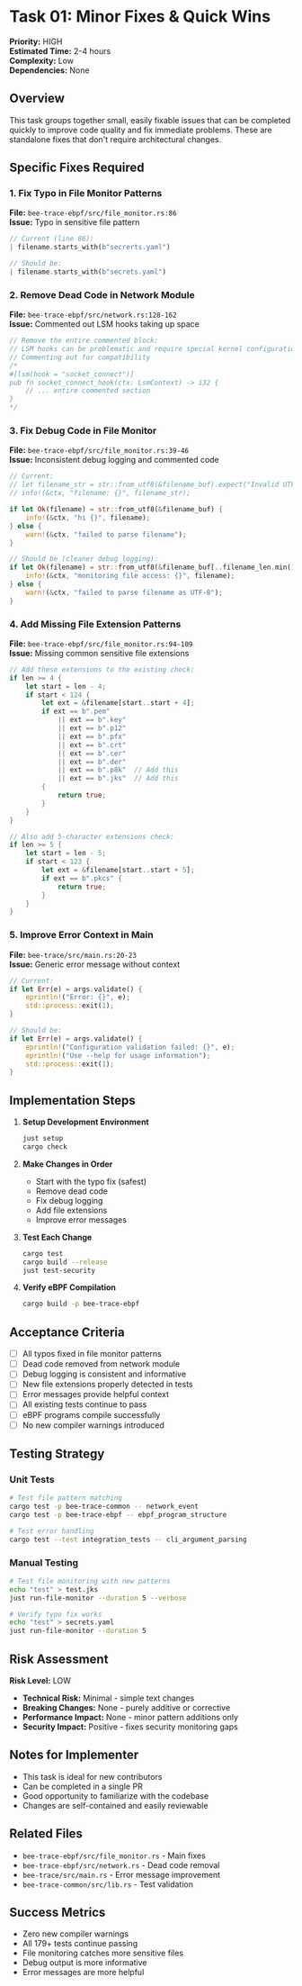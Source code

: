 # Task 01: Minor Fixes & Quick Wins

**Priority:** HIGH  
**Estimated Time:** 2-4 hours  
**Complexity:** Low  
**Dependencies:** None  

## Overview

This task groups together small, easily fixable issues that can be completed quickly to improve code quality and fix immediate problems. These are standalone fixes that don't require architectural changes.

## Specific Fixes Required

### 1. Fix Typo in File Monitor Patterns

**File:** `bee-trace-ebpf/src/file_monitor.rs:86`  
**Issue:** Typo in sensitive file pattern  

```rust
// Current (line 86):
| filename.starts_with(b"secrerts.yaml")

// Should be:
| filename.starts_with(b"secrets.yaml")
```

### 2. Remove Dead Code in Network Module

**File:** `bee-trace-ebpf/src/network.rs:128-162`  
**Issue:** Commented out LSM hooks taking up space  

```rust
// Remove the entire commented block:
// LSM hooks can be problematic and require special kernel configuration
// Commenting out for compatibility
/*
#[lsm(hook = "socket_connect")]
pub fn socket_connect_hook(ctx: LsmContext) -> i32 {
    // ... entire commented section
}
*/
```

### 3. Fix Debug Code in File Monitor

**File:** `bee-trace-ebpf/src/file_monitor.rs:39-46`  
**Issue:** Inconsistent debug logging and commented code  

```rust
// Current:
// let filename_str = str::from_utf8(&filename_buf).expect("Invalid UTF-8");
// info!(&ctx, "filename: {}", filename_str);

if let Ok(filename) = str::from_utf8(&filename_buf) {
    info!(&ctx, "hi {}", filename);
} else {
    warn!(&ctx, "failed to parse filename");
}

// Should be (cleaner debug logging):
if let Ok(filename) = str::from_utf8(&filename_buf[..filename_len.min(128) as usize]) {
    info!(&ctx, "monitoring file access: {}", filename);
} else {
    warn!(&ctx, "failed to parse filename as UTF-8");
}
```

### 4. Add Missing File Extension Patterns

**File:** `bee-trace-ebpf/src/file_monitor.rs:94-109`  
**Issue:** Missing common sensitive file extensions  

```rust
// Add these extensions to the existing check:
if len >= 4 {
    let start = len - 4;
    if start < 124 {
        let ext = &filename[start..start + 4];
        if ext == b".pem"
            || ext == b".key"
            || ext == b".p12"
            || ext == b".pfx"
            || ext == b".crt"
            || ext == b".cer"
            || ext == b".der"
            || ext == b".p8k"  // Add this
            || ext == b".jks"  // Add this
        {
            return true;
        }
    }
}

// Also add 5-character extensions check:
if len >= 5 {
    let start = len - 5;
    if start < 123 {
        let ext = &filename[start..start + 5];
        if ext == b".pkcs" {
            return true;
        }
    }
}
```

### 5. Improve Error Context in Main

**File:** `bee-trace/src/main.rs:20-23`  
**Issue:** Generic error message without context  

```rust
// Current:
if let Err(e) = args.validate() {
    eprintln!("Error: {}", e);
    std::process::exit(1);
}

// Should be:
if let Err(e) = args.validate() {
    eprintln!("Configuration validation failed: {}", e);
    eprintln!("Use --help for usage information");
    std::process::exit(1);
}
```

## Implementation Steps

1. **Setup Development Environment**
   ```bash
   just setup
   cargo check
   ```

2. **Make Changes in Order**
   - Start with the typo fix (safest)
   - Remove dead code
   - Fix debug logging
   - Add file extensions
   - Improve error messages

3. **Test Each Change**
   ```bash
   cargo test
   cargo build --release
   just test-security
   ```

4. **Verify eBPF Compilation**
   ```bash
   cargo build -p bee-trace-ebpf
   ```

## Acceptance Criteria

- [ ] All typos fixed in file monitor patterns
- [ ] Dead code removed from network module
- [ ] Debug logging is consistent and informative
- [ ] New file extensions properly detected in tests
- [ ] Error messages provide helpful context
- [ ] All existing tests continue to pass
- [ ] eBPF programs compile successfully
- [ ] No new compiler warnings introduced

## Testing Strategy

### Unit Tests
```bash
# Test file pattern matching
cargo test -p bee-trace-common -- network_event
cargo test -p bee-trace-ebpf -- ebpf_program_structure

# Test error handling
cargo test --test integration_tests -- cli_argument_parsing
```

### Manual Testing
```bash
# Test file monitoring with new patterns
echo "test" > test.jks
just run-file-monitor --duration 5 --verbose

# Verify typo fix works
echo "test" > secrets.yaml
just run-file-monitor --duration 5
```

## Risk Assessment

**Risk Level:** LOW

- **Technical Risk:** Minimal - simple text changes
- **Breaking Changes:** None - purely additive or corrective
- **Performance Impact:** None - minor pattern additions only
- **Security Impact:** Positive - fixes security monitoring gaps

## Notes for Implementer

- This task is ideal for new contributors
- Can be completed in a single PR
- Good opportunity to familiarize with the codebase
- Changes are self-contained and easily reviewable

## Related Files

- `bee-trace-ebpf/src/file_monitor.rs` - Main fixes
- `bee-trace-ebpf/src/network.rs` - Dead code removal  
- `bee-trace/src/main.rs` - Error message improvement
- `bee-trace-common/src/lib.rs` - Test validation

## Success Metrics

- Zero new compiler warnings
- All 179+ tests continue passing
- File monitoring catches more sensitive files
- Debug output is more informative
- Error messages are more helpful